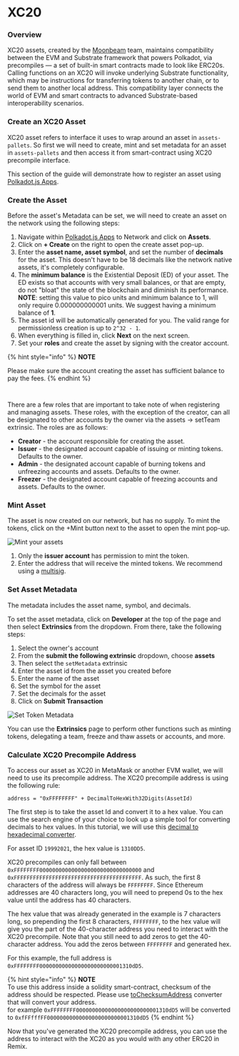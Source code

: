 # XC20

### Overview[​](https://docs.astar.network/docs/learn/interoperability/xcm/building-with-xcm/create-xc20-assets#overview) <a href="#overview" id="overview"></a>

XC20 assets, created by the [Moonbeam](https://moonbeam.network/blog/introducing-xc-20s-the-new-standard-for-cross-chain-tokens-on-dotsama/) team, maintains compatibility between the EVM and Substrate framework that powers Polkadot, via precompiles — a set of built-in smart contracts made to look like ERC20s. Calling functions on an XC20 will invoke underlying Substrate functionality, which may be instructions for transferring tokens to another chain, or to send them to another local address. This compatibility layer connects the world of EVM and smart contracts to advanced Substrate-based interoperability scenarios.

### Create an XC20 Asset[​](https://docs.astar.network/docs/learn/interoperability/xcm/building-with-xcm/create-xc20-assets#create-an-xc20-asset) <a href="#create-an-xc20-asset" id="create-an-xc20-asset"></a>

XC20 asset refers to interface it uses to wrap around an asset in `assets-pallets`. So first we will need to create, mint and set metadata for an asset in `assets-pallets` and then access it from smart-contract using XC20 precompile interface.

This section of the guide will demonstrate how to register an asset using [Polkadot.js Apps](https://polkadot.js.org/apps).

### Create the Asset[​](https://docs.astar.network/docs/learn/interoperability/xcm/building-with-xcm/create-xc20-assets#create-the-asset) <a href="#create-the-asset" id="create-the-asset"></a>

Before the asset's Metadata can be set, we will need to create an asset on the network using the following steps:

1. Navigate within [Polkadot.js Apps](https://polkadot.js.org/apps) to Network and click on **Assets**.
2. Click on **+ Create** on the right to open the create asset pop-up.
3. Enter the **asset name, asset symbol**, and set the number of **decimals** for the asset. This doesn't have to be 18 decimals like the network native assets, it's completely configurable.
4. The **minimum balance** is the Existential Deposit (ED) of your asset. The ED exists so that accounts with very small balances, or that are empty, do not "bloat" the state of the blockchain and diminish its performance. **NOTE**: setting this value to pico units and minimum balance to 1, will only require 0.000000000001 units. We suggest having a minimum balance of **1**.
5. The asset id will be automatically generated for you. The valid range for permissionless creation is up to `2^32 - 1`.
6. When everything is filled in, click **Next** on the next screen.
7. Set your **roles** and create the asset by signing with the creator account.

{% hint style="info" %}
**NOTE**

Please make sure the account creating the asset has sufficient balance to pay the fees.
{% endhint %}

<figure><img src="https://docs.astar.network/assets/images/5-b0cfbcdfde9a0bdd971cba2830bdb215.png" alt=""><figcaption></figcaption></figure>

<figure><img src="https://docs.astar.network/assets/images/6-0907b1efe54abbc46201286e9045c822.png" alt=""><figcaption></figcaption></figure>

There are a few roles that are important to take note of when registering and managing assets. These roles, with the exception of the creator, can all be designated to other accounts by the owner via the assets -> setTeam extrinsic. The roles are as follows:

* **Creator** - the account responsible for creating the asset.
* **Issuer** - the designated account capable of issuing or minting tokens. Defaults to the owner.
* **Admin** - the designated account capable of burning tokens and unfreezing accounts and assets. Defaults to the owner.
* **Freezer** - the designated account capable of freezing accounts and assets. Defaults to the owner.

### Mint Asset[​](https://docs.astar.network/docs/learn/interoperability/xcm/building-with-xcm/create-xc20-assets#mint-asset) <a href="#mint-asset" id="mint-asset"></a>

The asset is now created on our network, but has no supply. To mint the tokens, click on the +Mint button next to the asset to open the mint pop-up.

![Mint your assets](https://docs.astar.network/assets/images/7-5783c13d065720c7882a981d33f71ca1.png)

1. Only the **issuer account** has permission to mint the token.
2. Enter the address that will receive the minted tokens. We recommend using a [multisig](https://docs.astar.network/docs/use/manage-wallets/create-multisig/).

### Set Asset Metadata[​](https://docs.astar.network/docs/learn/interoperability/xcm/building-with-xcm/create-xc20-assets#set-asset-metadata) <a href="#set-asset-metadata" id="set-asset-metadata"></a>

The metadata includes the asset name, symbol, and decimals.

To set the asset metadata, click on **Developer** at the top of the page and then select **Extrinsics** from the dropdown. From there, take the following steps:

1. Select the owner's account
2. From the **submit the following extrinsic** dropdown, choose **assets**
3. Then select the `setMetadata` extrinsic
4. Enter the asset id from the asset you created before
5. Enter the name of the asset
6. Set the symbol for the asset
7. Set the decimals for the asset
8. Click on **Submit Transaction**

![Set Token Metadata](https://docs.astar.network/assets/images/8-d7ca273722e11fb849645db9e60c4253.png)

You can use the **Extrinsics** page to perform other functions such as minting tokens, delegating a team, freeze and thaw assets or accounts, and more.

### Calculate XC20 Precompile Address[​](https://docs.astar.network/docs/learn/interoperability/xcm/building-with-xcm/create-xc20-assets#calculate-xc20-precompile-address) <a href="#calculate-xc20-precompile-address" id="calculate-xc20-precompile-address"></a>

To access our asset as XC20 in MetaMask or another EVM wallet, we will need to use its precompile address. The XC20 precompile address is using the following rule:

`address = "0xFFFFFFFF" + DecimalToHexWith32Digits(AssetId)`

The first step is to take the asset Id and convert it to a hex value. You can use the search engine of your choice to look up a simple tool for converting decimals to hex values. In this tutorial, we will use this [decimal to hexadecimal converter](https://www.rapidtables.com/convert/number/decimal-to-hex.html).

For asset ID `19992021`, the hex value is `1310DD5`.

XC20 precompiles can only fall between `0xFFFFFFFF00000000000000000000000000000000` and `0xFFFFFFFFFFFFFFFFFFFFFFFFFFFFFFFFFFFFFFFF`. As such, the first 8 characters of the address will always be `FFFFFFFF`. Since Ethereum addresses are 40 characters long, you will need to prepend 0s to the hex value until the address has 40 characters.

The hex value that was already generated in the example is 7 characters long, so prepending the first 8 characters, `FFFFFFFF`, to the hex value will give you the part of the 40-character address you need to interact with the XC20 precompile. Note that you still need to add zeros to get the 40-character address. You add the zeros between `FFFFFFFF` and generated hex.

For this example, the full address is `0xFFFFFFFF00000000000000000000000001310dD5`.



{% hint style="info" %}
**NOTE**\
To use this address inside a solidity smart-contract, checksum of the address should be respected. Please use [toChecksumAddress](https://web3-tools.netlify.app/) converter that will convert your address.\
for example `0xFFFFFFFF00000000000000000000000001310dD5` will be converted to `0xfFFfffFF00000000000000000000000001310dD5`
{% endhint %}



Now that you've generated the XC20 precompile address, you can use the address to interact with the XC20 as you would with any other ERC20 in Remix.

